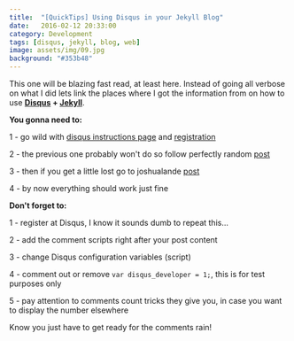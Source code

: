 ```yaml
---
title:  "[QuickTips] Using Disqus in your Jekyll Blog"
date:   2016-02-12 20:33:00
category: Development
tags: [disqus, jekyll, blog, web]
image: assets/img/09.jpg
background: "#353b48"
---
```


This one will be blazing fast read, at least here. Instead of going all verbose on what I did lets link the places where I got the information from on how to use **[Disqus](http://disqus.com/) + [Jekyll](https://jekyllrb.com/)**.

**You gonna need to:**

1 - go wild with [disqus instructions page](https://help.disqus.com/customer/portal/articles/472138-jekyll-installation-instructions) and [registration](https://disqus.com/home/explore/)

2 - the previous one probably won't do so follow perfectly random [post](http://www.perfectlyrandom.org/2014/06/29/adding-disqus-to-your-jekyll-powered-github-pages/)

3 - then if you get a little lost go to joshualande [post](http://joshualande.com/jekyll-github-pages-poole/)

4 - by now everything should work just fine

**Don't forget to:**

1 - register at Disqus, I know it sounds dumb to repeat this...

2 - add the comment scripts right after your post content

3 - change Disqus configuration variables (script)

4 - comment out or remove `var disqus_developer = 1;`, this is for test purposes only

5 - pay attention to comments count tricks they give you, in case you want to display the number elsewhere


Know you just have to get ready for the comments rain!
